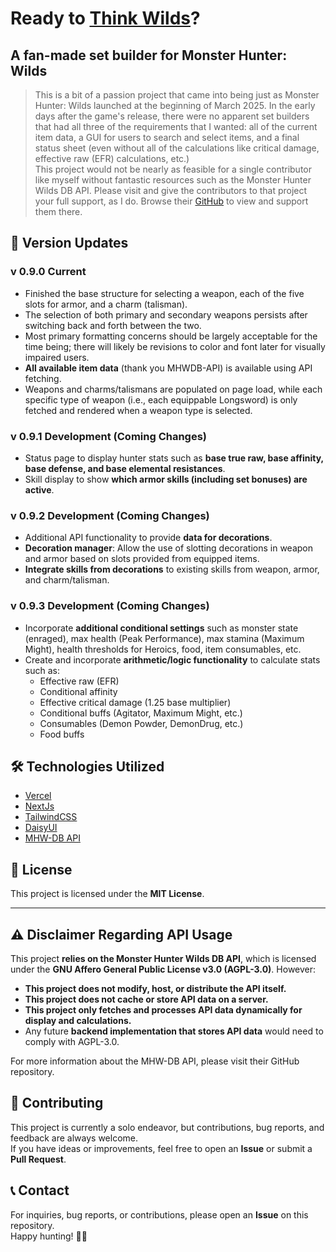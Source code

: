 # Ready to <a href="https://think-wilds.vercel.app" rel="noreferrer" target="blank">Think Wilds</a>?

## A fan-made set builder for Monster Hunter: Wilds

> This is a bit of a passion project that came into being just as Monster Hunter: Wilds launched at the beginning of March 2025. In the early days after the game's release, there were no apparent set builders that had all three of the requirements that I wanted: all of the current item data, a GUI for users to search and select items, and a final status sheet (even without all of the calculations like critical damage, effective raw (EFR) calculations, etc.) <br/> This project would not be nearly as feasible for a single contributor like myself without fantastic resources such as the Monster Hunter Wilds DB API. Please visit and give the contributors to that project your full support, as I do. Browse their <a href=https://github.com/LartTyler/MHWDB-API>GitHub</a> to view and support them there.

## **📌 Version Updates**
### **v 0.9.0 Current**
- Finished the base structure for selecting a weapon, each of the five slots for armor, and a charm (talisman).  
- The selection of both primary and secondary weapons persists after switching back and forth between the two.  
- Most primary formatting concerns should be largely acceptable for the time being; there will likely be revisions to color and font later for visually impaired users.  
- **All available item data** (thank you MHWDB-API) is available using API fetching.  
- Weapons and charms/talismans are populated on page load, while each specific type of weapon (i.e., each equippable Longsword) is only fetched and rendered when a weapon type is selected.  

### **v 0.9.1 Development (Coming Changes)**
- Status page to display hunter stats such as **base true raw, base affinity, base defense, and base elemental resistances**.  
- Skill display to show **which armor skills (including set bonuses) are active**.  

### **v 0.9.2 Development (Coming Changes)**
- Additional API functionality to provide **data for decorations**.  
- **Decoration manager**: Allow the use of slotting decorations in weapon and armor based on slots provided from equipped items.  
- **Integrate skills from decorations** to existing skills from weapon, armor, and charm/talisman.  


### **v 0.9.3 Development (Coming Changes)**
- Incorporate **additional conditional settings** such as monster state (enraged), max health (Peak Performance), max stamina (Maximum Might), health thresholds for Heroics, food, item consumables, etc.  
- Create and incorporate **arithmetic/logic functionality** to calculate stats such as:
  - Effective raw (EFR)
  - Conditional affinity
  - Effective critical damage (1.25 base multiplier)
  - Conditional buffs (Agitator, Maximum Might, etc.)
  - Consumables (Demon Powder, DemonDrug, etc.)
  - Food buffs 

## **🛠 Technologies Utilized**
- <a href="https://vercel.com/" rel="noreferrer noopener" target="blank">Vercel</a>
- <a href="https://nextjs.org/" rel="noreferrer noopener" target="blank">NextJs</a>
- <a href="https://tailwindcss.com/" rel="noreferrer noopener" target="blank">TailwindCSS</a>
- <a href="https://daisyui.com/" rel="noreferrer noopener" target="blank">DaisyUI</a>
- <a href="https://docs.mhw-db.com/" rel="noreferrer noopener" target="blank">MHW-DB API</a>

## **📜 License**
This project is licensed under the **MIT License**. 


---

## **⚠️ Disclaimer Regarding API Usage**
This project **relies on the Monster Hunter Wilds DB API**, which is licensed under the **GNU Affero General Public License v3.0 (AGPL-3.0)**. However:  
- **This project does not modify, host, or distribute the API itself.**  
- **This project does not cache or store API data on a server.**  
- **This project only fetches and processes API data dynamically for display and calculations.**  
- Any future **backend implementation that stores API data** would need to comply with AGPL-3.0.  

For more information about the MHW-DB API, please visit their GitHub repository.  

## **📩 Contributing**
This project is currently a solo endeavor, but contributions, bug reports, and feedback are always welcome.  
If you have ideas or improvements, feel free to open an **Issue** or submit a **Pull Request**.  

## **📞 Contact**
For inquiries, bug reports, or contributions, please open an **Issue** on this repository.  
Happy hunting! 🏹🐉  

